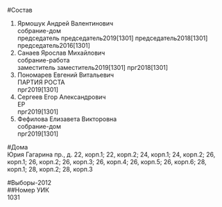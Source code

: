 #Состав  
1. Ярмошук Андрей Валентинович  
    собрание-дом  
    председатель председатель2019[1301] председатель2018[1301] председатель2016[1301]  
2. Санаев Ярослав Михайлович  
    собрание-работа  
    заместитель заместитель2019[1301] прг2018[1301]  
3. Пономарев Евгений Витальевич  
    ПАРТИЯ РОСТА  
    прг2019[1301]  
4. Сергеев Егор Александрович  
    ЕР  
    прг2019[1301]  
5. Фефилова Елизавета Викторовна  
    собрание-дом  
    прг2019[1301]  
  
#Дома  
Юрия Гагарина пр., д. 22, корп.1; 22, корп.2; 24, корп.1; 24, корп.2; 26, корп.1; 26, корп.2; 26, корп.З; 26, корп.4; 26, корп.5; 26, корп.6; 28, корп.1; 28, корп.2; 28, корп.З  
  
#Выборы-2012  
##Номер УИК  
1031  
